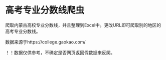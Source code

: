 # 高考专业分数线爬虫

爬取内蒙古高校专业分数线，并且整理到Excel中。更改URL即可爬取别的地区的高考专业分数线。


数据来源于https://college.gaokao.com/


！！数据仅供参考，不确定是否网页返回假数据来反爬。

